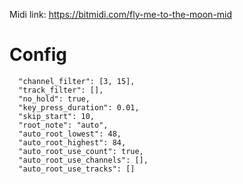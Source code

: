 Midi link: https://bitmidi.com/fly-me-to-the-moon-mid

# Config

      "channel_filter": [3, 15],
      "track_filter": [],
      "no_hold": true,
      "key_press_duration": 0.01,
      "skip_start": 10,
      "root_note": "auto",
      "auto_root_lowest": 48,
      "auto_root_highest": 84,
      "auto_root_use_count": true,
      "auto_root_use_channels": [],
      "auto_root_use_tracks": []
